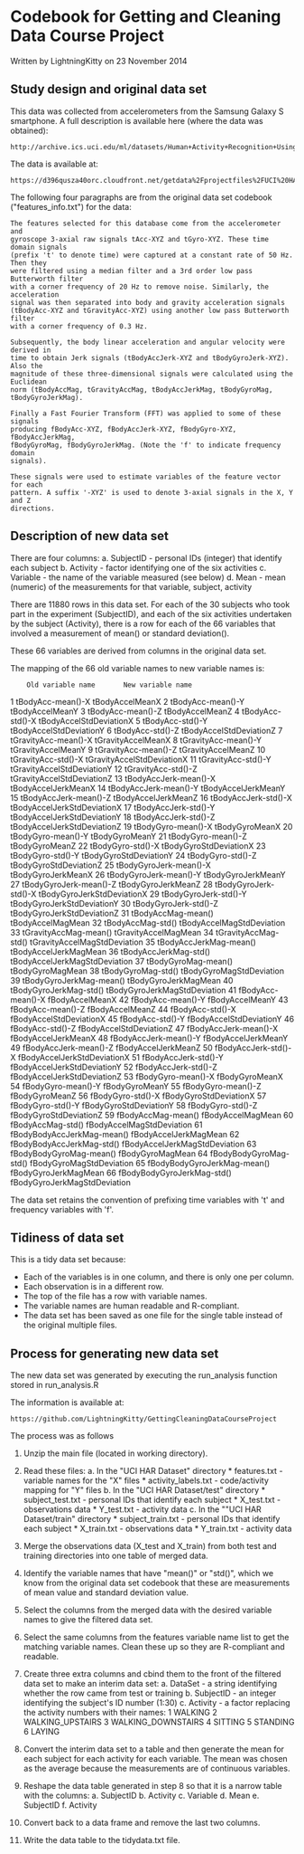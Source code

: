 # Codebook for Getting and Cleaning Data Course Project
Written by LightningKitty on 23 November 2014

## Study design and original data set

This data was collected from accelerometers from the Samsung Galaxy S 
smartphone. A full description is available here (where the data was obtained):

	http://archive.ics.uci.edu/ml/datasets/Human+Activity+Recognition+Using+Smartphones 

The data is available at:

	https://d396qusza40orc.cloudfront.net/getdata%2Fprojectfiles%2FUCI%20HAR%20Dataset.zip 

The following four paragraphs are from the original data set codebook 
("features_info.txt") for the data:

	The features selected for this database come from the accelerometer and 
	gyroscope 3-axial raw signals tAcc-XYZ and tGyro-XYZ. These time domain signals
	(prefix 't' to denote time) were captured at a constant rate of 50 Hz. Then they
	were filtered using a median filter and a 3rd order low pass Butterworth filter 
	with a corner frequency of 20 Hz to remove noise. Similarly, the acceleration 
	signal was then separated into body and gravity acceleration signals 
	(tBodyAcc-XYZ and tGravityAcc-XYZ) using another low pass Butterworth filter 
	with a corner frequency of 0.3 Hz. 
	
	Subsequently, the body linear acceleration and angular velocity were derived in 
	time to obtain Jerk signals (tBodyAccJerk-XYZ and tBodyGyroJerk-XYZ). Also the 
	magnitude of these three-dimensional signals were calculated using the Euclidean
	norm (tBodyAccMag, tGravityAccMag, tBodyAccJerkMag, tBodyGyroMag, 
	tBodyGyroJerkMag). 
	
	Finally a Fast Fourier Transform (FFT) was applied to some of these signals 
	producing fBodyAcc-XYZ, fBodyAccJerk-XYZ, fBodyGyro-XYZ, fBodyAccJerkMag, 
	fBodyGyroMag, fBodyGyroJerkMag. (Note the 'f' to indicate frequency domain 
	signals). 
	
	These signals were used to estimate variables of the feature vector for each 
	pattern. A suffix '-XYZ' is used to denote 3-axial signals in the X, Y and Z 
	directions.

## Description of new data set

There are four columns:
	a. SubjectID - personal IDs (integer) that identify each subject
	b. Activity - factor identifying one of the six activities
	c. Variable - the name of the variable measured (see below)
	d. Mean - mean (numeric) of the measurements for that variable, subject, activity
	
There are 11880 rows in this data set. For each of the 30 subjects who took 
part in the experiment (SubjectID), and each of the six activities undertaken 
by the subject (Activity), there is a row for each of the 66 variables that 
involved a measurement of mean() or standard deviation(). 

These 66 variables are derived from columns in the original data set.

The mapping of the 66 old variable names to new variable names is:

		Old variable name		New variable name
		
1		tBodyAcc-mean()-X		tBodyAccelMeanX
2		tBodyAcc-mean()-Y		tBodyAccelMeanY
3		tBodyAcc-mean()-Z		tBodyAccelMeanZ
4		tBodyAcc-std()-X		tBodyAccelStdDeviationX
5		tBodyAcc-std()-Y		tBodyAccelStdDeviationY
6		tBodyAcc-std()-Z		tBodyAccelStdDeviationZ
7		tGravityAcc-mean()-X		tGravityAccelMeanX
8		tGravityAcc-mean()-Y		tGravityAccelMeanY
9		tGravityAcc-mean()-Z		tGravityAccelMeanZ
10		tGravityAcc-std()-X		tGravityAccelStdDeviationX
11		tGravityAcc-std()-Y		tGravityAccelStdDeviationY
12		tGravityAcc-std()-Z		tGravityAccelStdDeviationZ
13		tBodyAccJerk-mean()-X		tBodyAccelJerkMeanX
14		tBodyAccJerk-mean()-Y		tBodyAccelJerkMeanY
15		tBodyAccJerk-mean()-Z		tBodyAccelJerkMeanZ
16		tBodyAccJerk-std()-X		tBodyAccelJerkStdDeviationX
17		tBodyAccJerk-std()-Y		tBodyAccelJerkStdDeviationY
18		tBodyAccJerk-std()-Z		tBodyAccelJerkStdDeviationZ
19		tBodyGyro-mean()-X		tBodyGyroMeanX
20		tBodyGyro-mean()-Y		tBodyGyroMeanY
21		tBodyGyro-mean()-Z		tBodyGyroMeanZ
22		tBodyGyro-std()-X		tBodyGyroStdDeviationX
23		tBodyGyro-std()-Y		tBodyGyroStdDeviationY
24		tBodyGyro-std()-Z		tBodyGyroStdDeviationZ
25		tBodyGyroJerk-mean()-X		tBodyGyroJerkMeanX
26		tBodyGyroJerk-mean()-Y		tBodyGyroJerkMeanY
27		tBodyGyroJerk-mean()-Z		tBodyGyroJerkMeanZ
28		tBodyGyroJerk-std()-X		tBodyGyroJerkStdDeviationX
29		tBodyGyroJerk-std()-Y		tBodyGyroJerkStdDeviationY
30		tBodyGyroJerk-std()-Z		tBodyGyroJerkStdDeviationZ
31		tBodyAccMag-mean()		tBodyAccelMagMean
32		tBodyAccMag-std()		tBodyAccelMagStdDeviation
33		tGravityAccMag-mean()		tGravityAccelMagMean
34		tGravityAccMag-std()		tGravityAccelMagStdDeviation
35		tBodyAccJerkMag-mean()		tBodyAccelJerkMagMean
36		tBodyAccJerkMag-std()		tBodyAccelJerkMagStdDeviation
37		tBodyGyroMag-mean()		tBodyGyroMagMean
38		tBodyGyroMag-std()		tBodyGyroMagStdDeviation
39		tBodyGyroJerkMag-mean()		tBodyGyroJerkMagMean
40		tBodyGyroJerkMag-std()		tBodyGyroJerkMagStdDeviation
41		fBodyAcc-mean()-X		fBodyAccelMeanX
42		fBodyAcc-mean()-Y		fBodyAccelMeanY
43		fBodyAcc-mean()-Z		fBodyAccelMeanZ
44		fBodyAcc-std()-X		fBodyAccelStdDeviationX
45		fBodyAcc-std()-Y		fBodyAccelStdDeviationY
46		fBodyAcc-std()-Z		fBodyAccelStdDeviationZ
47		fBodyAccJerk-mean()-X		fBodyAccelJerkMeanX
48		fBodyAccJerk-mean()-Y		fBodyAccelJerkMeanY
49		fBodyAccJerk-mean()-Z		fBodyAccelJerkMeanZ
50		fBodyAccJerk-std()-X		fBodyAccelJerkStdDeviationX
51		fBodyAccJerk-std()-Y		fBodyAccelJerkStdDeviationY
52		fBodyAccJerk-std()-Z		fBodyAccelJerkStdDeviationZ
53		fBodyGyro-mean()-X		fBodyGyroMeanX
54		fBodyGyro-mean()-Y		fBodyGyroMeanY
55		fBodyGyro-mean()-Z		fBodyGyroMeanZ
56		fBodyGyro-std()-X		fBodyGyroStdDeviationX
57		fBodyGyro-std()-Y		fBodyGyroStdDeviationY
58		fBodyGyro-std()-Z		fBodyGyroStdDeviationZ
59		fBodyAccMag-mean()		fBodyAccelMagMean
60		fBodyAccMag-std()		fBodyAccelMagStdDeviation
61		fBodyBodyAccJerkMag-mean()	fBodyAccelJerkMagMean
62		fBodyBodyAccJerkMag-std()	fBodyAccelJerkMagStdDeviation
63		fBodyBodyGyroMag-mean()		fBodyGyroMagMean
64		fBodyBodyGyroMag-std()		fBodyGyroMagStdDeviation
65		fBodyBodyGyroJerkMag-mean()	fBodyGyroJerkMagMean
66		fBodyBodyGyroJerkMag-std()	fBodyGyroJerkMagStdDeviation

The data set retains the convention of prefixing time variables with 't'
and frequency variables with 'f'.

## Tidiness of data set

This is a tidy data set because:
* Each of the variables is in one column, and there is only one
per column.
* Each observation is in a different row.
* The top of the file has a row with variable names.
* The variable names are human readable and R-compliant.
* The data set has been saved as one file for the single table instead of the 
original multiple files. 

## Process for generating new data set

The new data set was generated by executing the run_analysis function stored
in run_analysis.R

The information is available at:

	https://github.com/LightningKitty/GettingCleaningDataCourseProject

The process was as follows 

1. Unzip the main file (located in working directory). 
2. Read these files:
	a. In the "UCI HAR Dataset" directory
		* features.txt - variable names for the "X" files
		* activity_labels.txt - code/activity mapping for "Y" files
	b. In the "UCI HAR Dataset/test" directory
		* subject_test.txt - personal IDs that identify each subject
		* X_test.txt - observations data
		* Y_test.txt  - activity data
	c. In the ""UCI HAR Dataset/train" directory
		* subject_train.txt - personal IDs that identify each subject
		* X_train.txt - observations data
		* Y_train.txt - activity data
	
3. Merge the observations data (X_test and X_train) from both test and training
directories into one table of merged data.

4. Identify the variable names that have "mean()" or "std()", which we know from
the original data set codebook that these are measurements of mean value and
standard deviation value. 

5. Select the columns from the merged data with the desired variable names to 
give the filtered data set.

6. Select the same columns from the features variable name list to get 
the matching variable names. Clean these up so they are R-compliant and 
readable. 

7. Create three extra columns and cbind them to the front of the filtered
data set to make an interim data set:
	a. DataSet - a string identifying whether the row came from test or 
	   training
	b. SubjectID - an integer identifying the subject's ID number (1:30)
	c. Activity - a factor replacing the activity numbers with their names:
		1 WALKING
		2 WALKING_UPSTAIRS
		3 WALKING_DOWNSTAIRS
		4 SITTING
		5 STANDING
		6 LAYING

8. Convert the interim data set to a table and then generate the mean for each
subject for each activity for each variable. The mean was chosen as the
average because the measurements are of continuous variables.

9. Reshape the data table generated in step 8 so that it is a narrow table with
the columns: 
	a. SubjectID 
	b. Activity 
	c. Variable 
	d. Mean 
	e. SubjectID 
	f. Activity
	
10. Convert back to a data frame and remove the last two columns.

11. Write the data table to the tidydata.txt file.
		